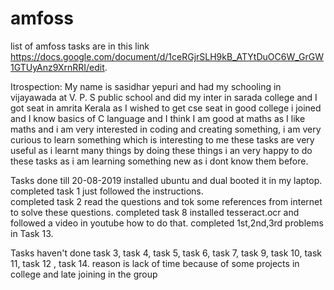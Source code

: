 # amfoss
list of amfoss tasks are in this link https://docs.google.com/document/d/1ceRGjrSLH9kB_ATYtDuOC6W_GrGW1GTUyAnz9XrnRRI/edit.

Itrospection:
My name is sasidhar yepuri and had my schooling in vijayawada at V. P. S public school and did my inter in sarada college and I got seat in amrita Kerala as I wished to get cse seat in good college i joined and I know basics of C language and I think I am good at maths as I like maths and i am very interested in coding and creating something, i am very curious to learn something which is interesting to me these tasks are very useful as i learnt many things by doing these things i an very happy to do these tasks as i am learning something new as i dont know them before. 



Tasks done till 20-08-2019
installed ubuntu and dual booted it in my laptop.
completed task 1 just followed the instructions.   
completed task 2 read the questions and tok some references from internet to solve these questions.
completed task 8 installed tesseract.ocr and followed a video in youtube how to do that.
completed 1st,2nd,3rd problems in Task 13.


Tasks haven't done
task 3,
task 4,
task 5,
task 6,
task 7,
task 9,
task 10,
task 11,
task 12 ,
task 14.
reason is lack of time because of some projects in college and late joining in the group  
